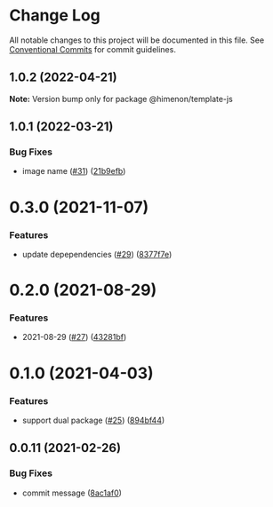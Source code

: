 # Change Log

All notable changes to this project will be documented in this file.
See [Conventional Commits](https://conventionalcommits.org) for commit guidelines.

<a name="1.0.2"></a>

## 1.0.2 (2022-04-21)

**Note:** Version bump only for package @himenon/template-js

<a name="1.0.1"></a>

## 1.0.1 (2022-03-21)

### Bug Fixes

- image name ([#31](https://github.com/Himenon/template-js/issues/31)) ([21b9efb](https://github.com/Himenon/template-js/commit/21b9efb))

<a name="0.3.0"></a>

# 0.3.0 (2021-11-07)

### Features

- update depependencies ([#29](https://github.com/Himenon/template-js/issues/29)) ([8377f7e](https://github.com/Himenon/template-js/commit/8377f7e))

<a name="0.2.0"></a>

# 0.2.0 (2021-08-29)

### Features

- 2021-08-29 ([#27](https://github.com/Himenon/template-js/issues/27)) ([43281bf](https://github.com/Himenon/template-js/commit/43281bf))

<a name="0.1.0"></a>

# 0.1.0 (2021-04-03)

### Features

- support dual package ([#25](https://github.com/Himenon/template-js/issues/25)) ([894bf44](https://github.com/Himenon/template-js/commit/894bf44))

<a name="0.0.11"></a>

## 0.0.11 (2021-02-26)

### Bug Fixes

- commit message ([8ac1af0](https://github.com/Himenon/template-js/commit/8ac1af0))
